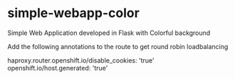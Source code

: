 # simple-webapp-color
Simple Web Application developed in Flask with Colorful background

Add the following annotations to the route to get round robin loadbalancing


haproxy.router.openshift.io/disable_cookies: 'true'
</br>
openshift.io/host.generated: 'true'

